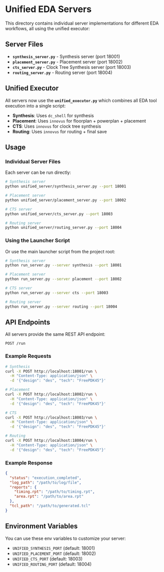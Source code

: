 # Unified EDA Servers

This directory contains individual server implementations for different EDA workflows, all using the unified executor:

## Server Files

- **`synthesis_server.py`** - Synthesis server (port 18001)
- **`placement_server.py`** - Placement server (port 18002)  
- **`cts_server.py`** - Clock Tree Synthesis server (port 18003)
- **`routing_server.py`** - Routing server (port 18004)

## Unified Executor

All servers now use the **`unified_executor.py`** which combines all EDA tool execution into a single script:

- **Synthesis**: Uses `dc_shell` for synthesis
- **Placement**: Uses `innovus` for floorplan + powerplan + placement
- **CTS**: Uses `innovus` for clock tree synthesis
- **Routing**: Uses `innovus` for routing + final save

## Usage

### Individual Server Files

Each server can be run directly:

```bash
# Synthesis server
python unified_server/synthesis_server.py --port 18001

# Placement server
python unified_server/placement_server.py --port 18002

# CTS server
python unified_server/cts_server.py --port 18003

# Routing server
python unified_server/routing_server.py --port 18004
```

### Using the Launcher Script

Or use the main launcher script from the project root:

```bash
# Synthesis server
python run_server.py --server synthesis --port 18001

# Placement server
python run_server.py --server placement --port 18002

# CTS server
python run_server.py --server cts --port 18003

# Routing server
python run_server.py --server routing --port 18004
```

## API Endpoints

All servers provide the same REST API endpoint:

```
POST /run
```

### Example Requests

```bash
# Synthesis
curl -X POST http://localhost:18001/run \
  -H "Content-Type: application/json" \
  -d '{"design": "des", "tech": "FreePDK45"}'

# Placement
curl -X POST http://localhost:18002/run \
  -H "Content-Type: application/json" \
  -d '{"design": "des", "tech": "FreePDK45"}'

# CTS
curl -X POST http://localhost:18003/run \
  -H "Content-Type: application/json" \
  -d '{"design": "des", "tech": "FreePDK45"}'

# Routing
curl -X POST http://localhost:18004/run \
  -H "Content-Type: application/json" \
  -d '{"design": "des", "tech": "FreePDK45"}'
```

### Example Response

```json
{
  "status": "execution_completed",
  "log_path": "/path/to/log/file",
  "reports": {
    "timing.rpt": "/path/to/timing.rpt",
    "area.rpt": "/path/to/area.rpt"
  },
  "tcl_path": "/path/to/generated.tcl"
}
```

## Environment Variables

You can use these env variables to customize your server:

- `UNIFIED_SYNTHESIS_PORT` (default: 18001)
- `UNIFIED_PLACEMENT_PORT` (default: 18002)
- `UNIFIED_CTS_PORT` (default: 18003)
- `UNIFIED_ROUTING_PORT` (default: 18004)

